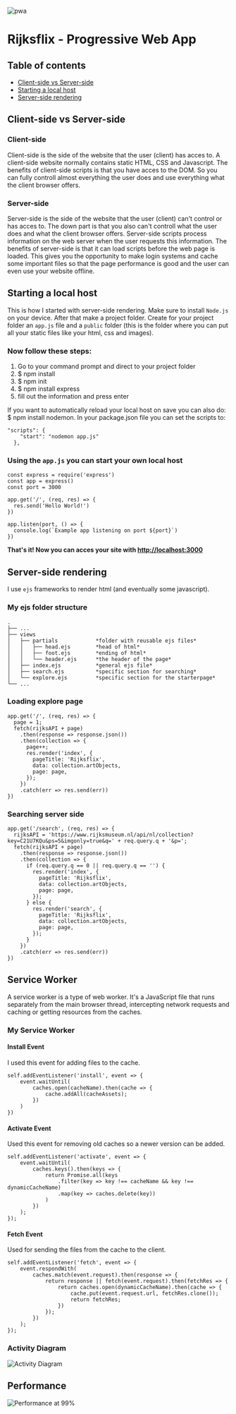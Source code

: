![pwa](https://user-images.githubusercontent.com/3104648/28351989-7f68389e-6c4b-11e7-9bf2-e9fcd4977e7a.png)

# Rijksflix - Progressive Web App

## Table of contents
- [Client-side vs Server-side](#client-side-vs-server-side)
- [Starting a local host](#starting-a-local-host)
- [Server-side rendering](#server-side-rendering)

## Client-side vs Server-side

### Client-side
Client-side is the side of the website that the user (client) has acces to. A client-side website normally contains static HTML, CSS and Javascript. The benefits of client-side scripts is that you have acces to the DOM. So you can fully controll almost everything the user does and use everything what the client browser offers.

### Server-side
Server-side is the side of the website that the user (client) can't control or has acces to. The down part is that you also can't controll what the user does and what the client browser offers. Server-side scripts process information on the web server when the user requests this information. The benefits of server-side is that it can load scripts before the web page is loaded. This gives you the opportunity to make login systems and cache some important files so that the page performance is good and the user can even use your website offline.

## Starting a local host
This is how I started with server-side rendering. Make sure to install `Node.js` on your device. After that make a project folder. Create for your project folder an `app.js` file and a `public` folder (this is the folder where you can put all your static files like your html, css and images).

### Now follow these steps:
1. Go to your command prompt and direct to your project folder
2. $ npm install
3. $ npm init
4. $ npm install express
5. fill out the information and press enter

If you want to automatically reload your local host on save you can also do: $ npm install nodemon. In your package.json file you can set the scripts to:

```
"scripts": {
    "start": "nodemon app.js"
  },
```

### Using the `app.js` you can start your own local host

```
const express = require('express')
const app = express()
const port = 3000

app.get('/', (req, res) => {
  res.send('Hello World!')
})

app.listen(port, () => {
  console.log(`Example app listening on port ${port}`)
})
```

**That's it! Now you can acces your site with [http://localhost:3000](http://localhost:3000)**

## Server-side rendering
I use `ejs` frameworks to render html (and eventually some javascript).

### My ejs folder structure
```
.
├── ...
├── views
│   ├── partials            *folder with reusable ejs files*
│   │   ├── head.ejs        *head of html*
│   │   ├── foot.ejs        *ending of html*
│   │   └── header.ejs      *the header of the page*
│   ├── index.ejs           *general ejs file*
│   ├── search.ejs          *specific section for searching*
│   └── explore.ejs         *specific section for the starterpage*
└── ...
```

### Loading explore page
```
app.get('/', (req, res) => {
  page = 1;
  fetch(rijksAPI + page)
    .then(response => response.json())
    .then(collection => {
      page++;
      res.render('index', {
        pageTitle: 'Rijksflix',
        data: collection.artObjects,
        page: page,
      });
    })
    .catch(err => res.send(err))
})
```

### Searching server side
```
app.get('/search', (req, res) => {
  rijksAPI = 'https://www.rijksmuseum.nl/api/nl/collection?key=C21U7KQu&ps=5&imgonly=true&q=' + req.query.q + '&p=';
  fetch(rijksAPI + page)
    .then(response => response.json())
    .then(collection => {
      if (req.query.q == 0 || req.query.q == '') {
        res.render('index', {
          pageTitle: 'Rijksflix',
          data: collection.artObjects,
          page: page,
        });
      } else {
        res.render('search', {
          pageTitle: 'Rijksflix',
          data: collection.artObjects,
          page: page,
        });
      }
    })
    .catch(err => res.send(err))
})
```


## Service Worker
A service worker is a type of web worker. It's a JavaScript file that runs separately from the main browser thread, intercepting network requests and caching or getting resources from the caches.

### My Service Worker

#### Install Event

I used this event for adding files to the cache.
```
self.addEventListener('install', event => {
    event.waitUntil(
        caches.open(cacheName).then(cache => {
            cache.addAll(cacheAssets);
        })
    )
})
```

#### Activate Event

Used this event for removing old caches so a newer version can be added.
```
self.addEventListener('activate', event => {
    event.waitUntil(
        caches.keys().then(keys => {
            return Promise.all(keys
                .filter(key => key !== cacheName && key !== dynamicCacheName)
                .map(key => caches.delete(key))
            )
        })
    );
});
```

#### Fetch Event

Used for sending the files from the cache to the client.
```
self.addEventListener('fetch', event => {
    event.respondWith(
        caches.match(event.request).then(response => {
            return response || fetch(event.request).then(fetchRes => {
                return caches.open(dynamicCacheName).then(cache => {
                    cache.put(event.request.url, fetchRes.clone());
                    return fetchRes;
                })
            });
        })
    );
});
```

### Activity Diagram
![Activity Diagram](proces/activity-diagram.png)
 
## Performance

![Performance at 99%](proces/performance.png)